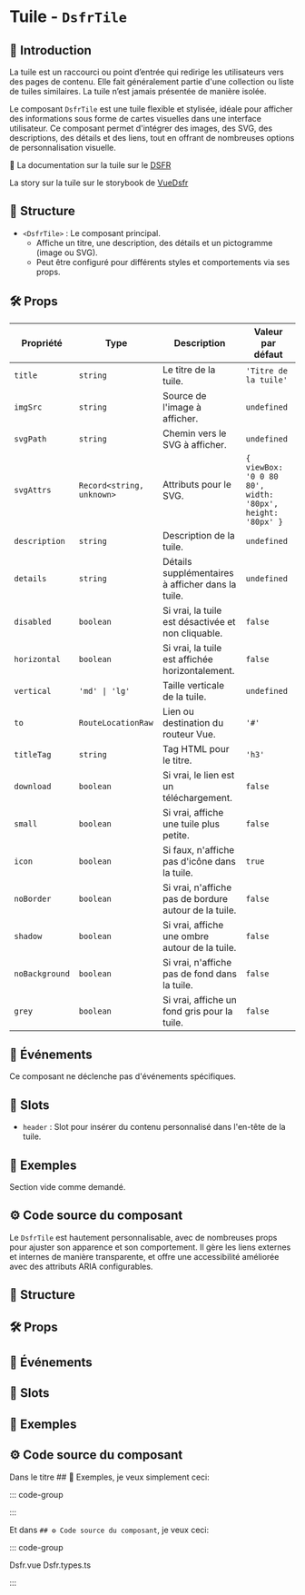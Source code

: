 # Tuile - `DsfrTile`

## 🌟 Introduction

La tuile est un raccourci ou point d’entrée qui redirige les utilisateurs vers des pages de contenu. Elle fait généralement partie d'une collection ou liste de tuiles similaires. La tuile n’est jamais présentée de manière isolée.

Le composant `DsfrTile` est une tuile flexible et stylisée, idéale pour afficher des informations sous forme de cartes visuelles dans une interface utilisateur. Ce composant permet d'intégrer des images, des SVG, des descriptions, des détails et des liens, tout en offrant de nombreuses options de personnalisation visuelle.

🏅 La documentation sur la tuile sur le [DSFR](https://www.systeme-de-design.gouv.fr/elements-d-interface/composants/tuile/)

<VIcon name="vi-file-type-storybook" /> La story sur la tuile sur le storybook de [VueDsfr](https://storybook.vue-ds.fr/?path=/docs/composants-dsfrtile--docs)

## 📐 Structure

- `<DsfrTile>` : Le composant principal.
  - Affiche un titre, une description, des détails et un pictogramme (image ou SVG).
  - Peut être configuré pour différents styles et comportements via ses props.

## 🛠️ Props

| Propriété      | Type                    | Description                                                                                         | Valeur par défaut                                      |
|----------------|-------------------------|-----------------------------------------------------------------------------------------------------|--------------------------------------------------------|
| `title`        | `string`                | Le titre de la tuile.                                                                               | `'Titre de la tuile'`                                   |
| `imgSrc`       | `string`                | Source de l'image à afficher.                                                                       | `undefined`                                            |
| `svgPath`      | `string`                | Chemin vers le SVG à afficher.                                                                      | `undefined`                                            |
| `svgAttrs`     | `Record<string, unknown>` | Attributs pour le SVG.                                                                               | `{ viewBox: '0 0 80 80', width: '80px', height: '80px' }` |
| `description`  | `string`                | Description de la tuile.                                                                            | `undefined`                                            |
| `details`      | `string`                | Détails supplémentaires à afficher dans la tuile.                                                   | `undefined`                                            |
| `disabled`     | `boolean`               | Si vrai, la tuile est désactivée et non cliquable.                                                  | `false`                                                |
| `horizontal`   | `boolean`               | Si vrai, la tuile est affichée horizontalement.                                                     | `false`                                                |
| `vertical`     | `'md' \| 'lg'`          | Taille verticale de la tuile.                                                                        | `undefined`                                            |
| `to`           | `RouteLocationRaw`      | Lien ou destination du routeur Vue.                                                                 | `'#'`                                                  |
| `titleTag`     | `string`                | Tag HTML pour le titre.                                                                             | `'h3'`                                                 |
| `download`     | `boolean`               | Si vrai, le lien est un téléchargement.                                                             | `false`                                                |
| `small`        | `boolean`               | Si vrai, affiche une tuile plus petite.                                                             | `false`                                                |
| `icon`         | `boolean`               | Si faux, n'affiche pas d'icône dans la tuile.                                                       | `true`                                                 |
| `noBorder`     | `boolean`               | Si vrai, n'affiche pas de bordure autour de la tuile.                                               | `false`                                                |
| `shadow`       | `boolean`               | Si vrai, affiche une ombre autour de la tuile.                                                      | `false`                                                |
| `noBackground` | `boolean`               | Si vrai, n'affiche pas de fond dans la tuile.                                                       | `false`                                                |
| `grey`         | `boolean`               | Si vrai, affiche un fond gris pour la tuile.                                                        | `false`                                                |

## 📡 Événements

Ce composant ne déclenche pas d'événements spécifiques.

## 🧩 Slots

- `header` : Slot pour insérer du contenu personnalisé dans l'en-tête de la tuile.

## 📝 Exemples

Section vide comme demandé.

## ⚙️ Code source du composant

Le `DsfrTile` est hautement personnalisable, avec de nombreuses props pour ajuster son apparence et son comportement. Il gère les liens externes et internes de manière transparente, et offre une accessibilité améliorée avec des attributs ARIA configurables.

## 📐 Structure

## 🛠️ Props

## 📡 Événements

## 🧩 Slots

## 📝 Exemples

## ⚙️ Code source du composant

Dans le titre ## 📝 Exemples, je veux simplement ceci:

::: code-group

:::

Et dans `## ⚙️ Code source du composant`, je veux ceci:

::: code-group

Dsfr.vue
Dsfr.types.ts

:::
